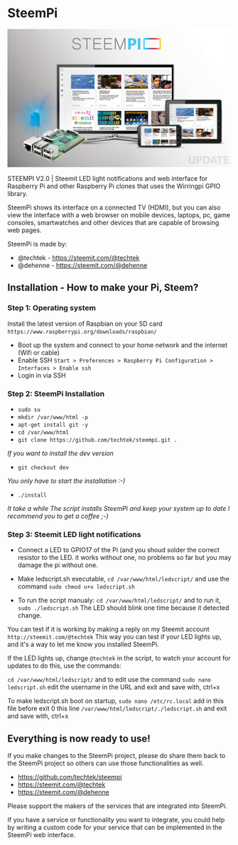 SteemPi
======

<div style="text-align: center">

![SteemPi Version 2.0](app/images/readme_header.png)

</div>

STEEMPI V2.0 | Steemit LED light notifications and web interface for Raspberry Pi 
and other Raspberry Pi clones that uses the Wirringpi GPIO library.

SteemPi shows its interface on a connected TV (HDMI), 
but you can also view the interface with a web browser on mobile devices, laptops, pc, game consoles, smartwatches 
and other devices that are capable of browsing web pages.

SteemPi is made by:

- @techtek - https://steemit.com/@techtek
- @dehenne - https://steemit.com/@dehenne


Installation - How to make your Pi, Steem?
------


### Step 1: Operating system

Install the latest version of Raspbian on your SD card
`https://www.raspberrypi.org/downloads/raspbian/`

- Boot up the system and connect to your home network and the internet (Wifi or cable)
- Enable SSH `Start > Preferences > Raspberry Pi Configuration > Interfaces > Enable ssh`
- Login in via SSH


### Step 2: SteemPi Installation

- `sudo su`
- `mkdir /var/www/html -p`
- `apt-get install git -y`
- `cd /var/www/html`
- `git clone https://github.com/techtek/steempi.git .`

*If you want to install the dev version*

- `git checkout dev`

*You only have to start the installation :-)*

- `./install`


*It take a while*
*The script installs SteemPi and keep your system up to date*
*I recommend you to get a coffee*
*;-)*


### Step 3: Steemit LED light notifications

- Connect a LED to GPIO17 of the Pi 
(and you shoud solder the correct resistor to the LED. it works without one, 
no problems so far but you may damage the pi without one. 

- Make ledscript.sh executable, `cd /var/www/html/ledscript/` and use the command `sudo chmod u+x ledscript.sh`

- To run the script manualy: `cd /var/www/html/ledscript/` and to run it, `sudo ./ledscript.sh` 
The LED should blink one time because it detected change.

You can test if it is working by making a reply on my Steemit account `http://steemit.com/@techtek` 
This way you can test if your LED lights up, and it's a way to let me know you installed SteemPi.   

If the LED lights up, change `@techtek` in the script, 
to watch your account for updates to do this, use the commands:

`cd /var/www/html/ledscript/` and to edit use the command 
`sudo nano ledscript.sh` edit the username in the URL and exit and save with, ctrl+x

To make ledscript.sh boot on startup, 
`sudo nano /etc/rc.local` add in this file before exit 0 this line `/var/www/html/ledscript/./ledscript.sh`
and exit and save with, ctrl+x


Everything is now ready to use!
------

If you make changes to the SteemPi project, 
please do share them back to the SteemPi project so others can use those functionalities as well.

- https://github.com/techtek/steempi
- https://steemit.com/@techtek
- https://steemit.com/@dehenne   

Please support the makers of the services that are integrated into SteemPi.

If you have a service or functionality you want to integrate, 
you could help by writing a custom code for your service that can be implemented in the SteemPi web interface.


